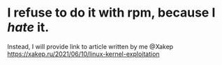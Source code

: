 # I refuse to do it with rpm, because I *hate* it.
Instead, I will provide link to article written by me @Xakep
https://xakep.ru/2021/06/10/linux-kernel-exploitation

